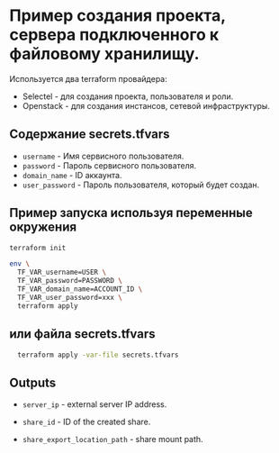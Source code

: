 # Пример создания проекта, сервера подключенного к файловому хранилищу.

Используется два terraform провайдера:
- Selectel - для создания проекта, пользователя и роли.
- Openstack - для создания инстансов, сетевой инфраструктуры.

## Содержание secrets.tfvars

  * `username` - Имя сервисного пользователя.
  * `password` - Пароль сервисного пользователя.
  * `domain_name` - ID аккаунта.
  * `user_password` - Пароль пользователя, который будет создан.

## Пример запуска используя переменные окружения

```sh
terraform init

env \
  TF_VAR_username=USER \
  TF_VAR_password=PASSWORD \
  TF_VAR_domain_name=ACCOUNT_ID \
  TF_VAR_user_password=xxx \
  terraform apply
```

## или файла secrets.tfvars

```sh
  terraform apply -var-file secrets.tfvars
```

## Outputs

  * `server_ip` - external server IP address.

  * `share_id` - ID of the created share.

  * `share_export_location_path` - share mount path.
